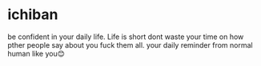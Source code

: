 # ichiban
be confident in your daily life. Life is short dont waste your time on how pther people say about you fuck them all.  your daily reminder from normal human like you😊
